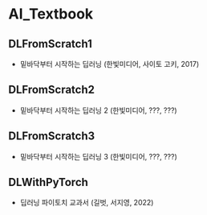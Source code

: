 # AI_Textbook

## DLFromScratch1
* 밑바닥부터 시작하는 딥러닝 (한빛미디어, 사이토 고키, 2017)

## DLFromScratch2
* 밑바닥부터 시작하는 딥러닝 2 (한빛미디어, ???, ???)

## DLFromScratch3
* 밑바닥부터 시작하는 딥러닝 3 (한빛미디어, ???, ???)

## DLWithPyTorch
* 딥러닝 파이토치 교과서 (길벗, 서지영, 2022)